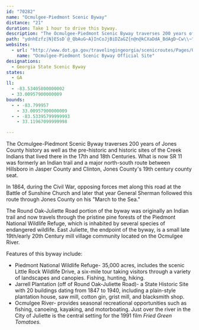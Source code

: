 ```yaml
---
id: "70282"
name: "Ocmulgee-Piedmont Scenic Byway"
distance: "21"
duration: Take 1 hour to drive this byway.
description: "The Ocmulgee-Piedmont Scenic Byway traverses 200 years of Jones County history as well as the pre-historic and historic sites of the Creek Indians that lived there in the 17th and 18th centuries."
path: "ydnhEzfz|N}ESsD`@_QbAuG~A}InCoJjBiDZaGZ{n@n@kCXaDdA_BdAgD~Cw\\~^eNnNcCxCgDrFsDtHyDhGo^v^sErCsTzFqJdEuPtKyB`BaCbCoBnDwEbOoB~GuCfJaV|w@YxETnFjC`SlAhEv@tApP|SbCvFXdDUv^RhI~@zRNnIIxAu@jFi@rCi@xAgAnB{AhAqFtCoDzAgHbEmDzAsBj@s@FwEE{NY{M?qEr@cHxB}FvB}@LsBJeCQ}PsDuBQwCBkIxAyBp@_CfBcBlBqKzPsDfE{AfAqAl@qEpA}EAmd@kAiFd@uLfEoBRiB@ya@mDyQ_CsC?uBt@yBnBkY`k@kC|CyBxAwKnFhD`GvB`I|BrKhBlFrCnJx@lF~@tCfHdHrCzHvBnJTvFhBdXd@zJEjAe@nDwCjJoCvH_@jBMr@BfEf@~BlAdCbCtC~KzKlIxFzG~C`At@Vb@n@dBb@nEJ`FUtEChCTfBVp@xOhPbF`IlHbTlEbL|CdGlLjTxAdDb@zELfIF|`@H|GbA`KX`JbAfGTlCYfDiB`KO|CDzDb@tHrDbPn@vBX~EErAgAtFaArEsAdEwAnC}IlLs@rAu@tBYvAw@bGMjCCpBx@dPEvAm@zDuD`Ow@rDKjBDrB^|CbIxRzEnKj@fBj@jCZtCJlJQ`IcBzNSxDNfB~@dDfBnErAdCbFtHlEpEr@lBhAbSNtFCd@m@`Cq@vAsAlAiDxBgBrCeArCmAfOeApRi@xCsA~D_BtBqC~F}GrXmDnMuB|DcBlB_TdT}K`JkD|E{AzCkBlFaGj]K~B?nFn@jEz@tB|ApClCnHbAjDn@hETfDj@fFvCv\\"
websites:
  - url: "http://www.dot.ga.gov/travelingingeorgia/scenicroutes/Pages/OcmulgeePiedmont.aspx"
    name: "Ocmulgee-Piedmont Scenic Byway Official Site"
designations:
  - Georgia State Scenic Byway
states:
  - GA
ll:
  - -83.53405800000002
  - 33.00957900000009
bounds:
  - - -83.799957
    - 33.00957900000009
  - - -83.53395799999993
    - 33.11967099999998

---
```


<p>The Ocmulgee-Piedmont Scenic Byway traverses 200 years of Jones
County history as well as the pre-historic and historic sites of
the Creek Indians that lived there in the 17th and 18th Centuries.
What is now SR 11 was formerly an Indian trail and a major
north-south route between Hillsboro in Jasper County and Clinton,
Jones County's 19th century county seat.</p>
<p>In 1864, during the Civil War, opposing forces met along this
road at the Battle of Sunshine Church and later that year General
Sherman followed this route through Jones County on his "March to
the Sea."</p>
<p>The Round Oak-Juliette Road portion of the byway was originally
an Indian trail and now travels through the pristine pine forests
of the Piedmont National Wildlife Refuge, which is inhabited by
several species of endangered wildlife. East Juliette, the endpoint
of the byway, is a small late 19th/early 20th Century mill village
community located on the Ocmulgee River.</p>
<p>Features of this byway include:</p>
<ul>
<li>Piedmont National Wildlife Refuge- 35,000 acres, includes the
scenic Little Rock Wildlife Drive, a six-mile tour taking visitors
through a variety of landscapes and canopies. Fishing, hunting,
hiking.</li>
<li>Jarrell Plantation (off of Round Oak-Juliette Road)- a State
Historic Site with 20 buildings dating from 1847 to 1940, including
a plain-style plantation house, saw mill, cotton gin, grist mill,
and blacksmith shop.</li>
<li>Ocmulgee River- provides seasonal recreational opportunities
such as fishing, canoeing, kayaking, and motorboating. Just over
the river in the City of Juliette is the central setting for the
1991 film <cite>Fried Green Tomatoes.</cite></li>
</ul>
